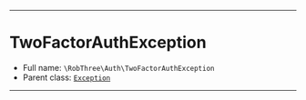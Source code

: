 ***

# TwoFactorAuthException





* Full name: `\RobThree\Auth\TwoFactorAuthException`
* Parent class: [`Exception`](../../Exception.md)






***

